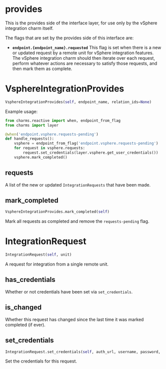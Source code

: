<h1 id="provides">provides</h1>


This is the provides side of the interface layer, for use only by the
vSphere integration charm itself.

The flags that are set by the provides side of this interface are:

* **`endpoint.{endpoint_name}.requested`** This flag is set when there is
  a new or updated request by a remote unit for vSphere integration
  features.  The vSphere integration charm should then iterate over each
  request, perform whatever actions are necessary to satisfy those requests,
  and then mark them as complete.

<h1 id="provides.VsphereIntegrationProvides">VsphereIntegrationProvides</h1>

```python
VsphereIntegrationProvides(self, endpoint_name, relation_ids=None)
```

Example usage:

```python
from charms.reactive import when, endpoint_from_flag
from charms import layer

@when('endpoint.vsphere.requests-pending')
def handle_requests():
    vsphere = endpoint_from_flag('endpoint.vsphere.requests-pending')
    for request in vsphere.requests:
        request.set_credentials(layer.vsphere.get_user_credentials())
    vsphere.mark_completed()
```

<h2 id="provides.VsphereIntegrationProvides.requests">requests</h2>


A list of the new or updated `IntegrationRequests` that
have been made.

<h2 id="provides.VsphereIntegrationProvides.mark_completed">mark_completed</h2>

```python
VsphereIntegrationProvides.mark_completed(self)
```

Mark all requests as completed and remove the `requests-pending` flag.

<h1 id="provides.IntegrationRequest">IntegrationRequest</h1>

```python
IntegrationRequest(self, unit)
```

A request for integration from a single remote unit.

<h2 id="provides.IntegrationRequest.has_credentials">has_credentials</h2>


Whether or not credentials have been set via `set_credentials`.

<h2 id="provides.IntegrationRequest.is_changed">is_changed</h2>


Whether this request has changed since the last time it was
marked completed (if ever).

<h2 id="provides.IntegrationRequest.set_credentials">set_credentials</h2>

```python
IntegrationRequest.set_credentials(self, auth_url, username, password, datacenter, datastore)
```

Set the credentials for this request.

